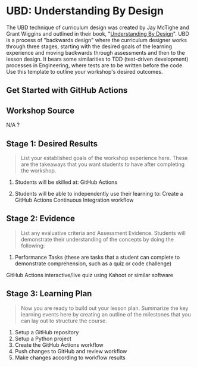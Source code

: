 
# UBD: Understanding By Design

The UBD technique of curriculum design was created by Jay McTighe and Grant Wiggins and outlined in their book, "[Understanding By Design](https://www.amazon.com/Understanding-Design-second-Grant-Wiggins/dp/B006NPF8D0/ref=sr_1_15?crid=26FTBZ6E9Q53K&keywords=understanding+by+design&qid=1636052567&sprefix=understanding+by+design%2Caps%2C94&sr=8-15)". UBD is a process of "backwards design" where the curriculum designer works through three stages, starting with the desired goals of the learning experience and moving backwards through assessments and then to the lesson design. It bears some similarities to TDD (test-driven development) processes in Engineering, where tests are to be written before the code. Use this template to outline your workshop's desired outcomes.

## Get Started with GitHub Actions

## Workshop Source 

N/A ?

## Stage 1: Desired Results 

> List your established goals of the workshop experience here. These are the takeaways that you want students to have after completing the workshop.

1. Students will be skilled at:
GitHub Actions

1. Students will be able to independently use their learning to:
Create a GitHub Actions Continuous Integration workflow

## Stage 2: Evidence

> List any evaluative criteria and Assessment Evidence. Students will demonstrate their understanding of the concepts by doing the following:
 
1. Performance Tasks (these are tasks that a student can complete to demonstrate comprehension, such as a quiz or code challenge)

GitHub Actions interactive/live quiz using Kahoot or similar software

## Stage 3: Learning Plan

> Now you are ready to build out your lesson plan. Summarize the key learning events here by creating an outline of the milestones that you can lay out to structure the course.

1. Setup a GitHub repository
2. Setup a Python project
3. Create the GitHub Actions workflow
4. Push changes to GitHub and review workflow
5. Make changes according to workflow results

